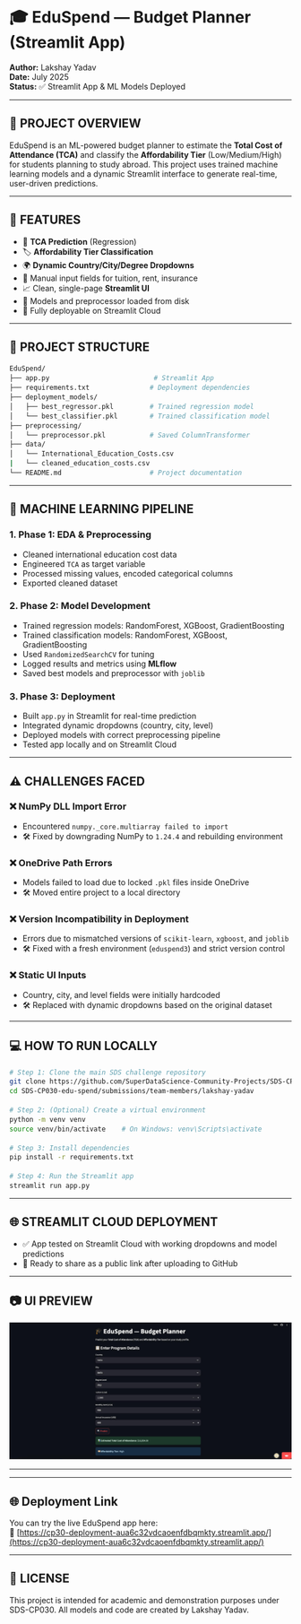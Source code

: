 # 🎓 EduSpend — Budget Planner (Streamlit App)

**Author:** Lakshay Yadav  
**Date:** July 2025  
**Status:** ✅ Streamlit App & ML Models Deployed

---

## 🎯 PROJECT OVERVIEW

EduSpend is an ML-powered budget planner to estimate the **Total Cost of Attendance (TCA)** and classify the **Affordability Tier** (Low/Medium/High) for students planning to study abroad. This project uses trained machine learning models and a dynamic Streamlit interface to generate real-time, user-driven predictions.

---

## 🌟 FEATURES

- 🧮 **TCA Prediction** (Regression)
- 🏷️ **Affordability Tier Classification**
- 🌍 **Dynamic Country/City/Degree Dropdowns**
- 🧾 Manual input fields for tuition, rent, insurance
- 📈 Clean, single-page **Streamlit UI**
- 💾 Models and preprocessor loaded from disk
- 🚀 Fully deployable on Streamlit Cloud

---

## 📁 PROJECT STRUCTURE

```bash
EduSpend/
├── app.py                          # Streamlit App
├── requirements.txt               # Deployment dependencies
├── deployment_models/
│   ├── best_regressor.pkl         # Trained regression model
│   └── best_classifier.pkl        # Trained classification model
├── preprocessing/
│   └── preprocessor.pkl           # Saved ColumnTransformer
├── data/
│   └── International_Education_Costs.csv
|   └── cleaned_education_costs.csv
└── README.md                      # Project documentation
```

---

## 🧪 MACHINE LEARNING PIPELINE

### 1. **Phase 1: EDA & Preprocessing**
- Cleaned international education cost data
- Engineered `TCA` as target variable
- Processed missing values, encoded categorical columns
- Exported cleaned dataset

### 2. **Phase 2: Model Development**
- Trained regression models: RandomForest, XGBoost, GradientBoosting
- Trained classification models: RandomForest, XGBoost, GradientBoosting
- Used `RandomizedSearchCV` for tuning
- Logged results and metrics using **MLflow**
- Saved best models and preprocessor with `joblib`

### 3. **Phase 3: Deployment**
- Built `app.py` in Streamlit for real-time prediction
- Integrated dynamic dropdowns (country, city, level)
- Deployed models with correct preprocessing pipeline
- Tested app locally and on Streamlit Cloud

---

## ⚠️ CHALLENGES FACED

### ❌ NumPy DLL Import Error
- Encountered `numpy._core.multiarray failed to import`
- 🛠️ Fixed by downgrading NumPy to `1.24.4` and rebuilding environment

### ❌ OneDrive Path Errors
- Models failed to load due to locked `.pkl` files inside OneDrive
- 🛠️ Moved entire project to a local directory

### ❌ Version Incompatibility in Deployment
- Errors due to mismatched versions of `scikit-learn`, `xgboost`, and `joblib`
- 🛠️ Fixed with a fresh environment (`eduspend3`) and strict version control

### ❌ Static UI Inputs
- Country, city, and level fields were initially hardcoded
- 🛠️ Replaced with dynamic dropdowns based on the original dataset

---

## 💻 HOW TO RUN LOCALLY

```bash
# Step 1: Clone the main SDS challenge repository
git clone https://github.com/SuperDataScience-Community-Projects/SDS-CP030-edu-spend.git
cd SDS-CP030-edu-spend/submissions/team-members/lakshay-yadav

# Step 2: (Optional) Create a virtual environment
python -m venv venv
source venv/bin/activate    # On Windows: venv\Scripts\activate

# Step 3: Install dependencies
pip install -r requirements.txt

# Step 4: Run the Streamlit app
streamlit run app.py
```

---

## 🌐 STREAMLIT CLOUD DEPLOYMENT

- ✅ App tested on Streamlit Cloud with working dropdowns and model predictions
- 🚀 Ready to share as a public link after uploading to GitHub

---

## 📷 UI PREVIEW

![App Screenshot](assets/UI1.jpg)


---

---

## 🌐 Deployment Link

You can try the live EduSpend app here:  
🔗 [https://cp30-deployment-aua6c32vdcaoenfdbqmkty.streamlit.app/](https://cp30-deployment-aua6c32vdcaoenfdbqmkty.streamlit.app/)


---

## 📄 LICENSE

This project is intended for academic and demonstration purposes under SDS-CP030. All models and code are created by Lakshay Yadav.